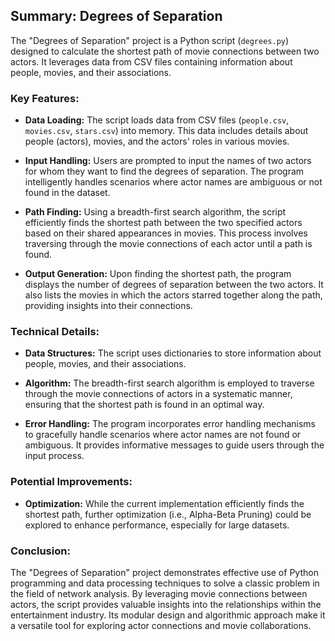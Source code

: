 ## Summary: Degrees of Separation

The "Degrees of Separation" project is a Python script (`degrees.py`) designed to calculate the shortest path of movie connections between two actors. It leverages data from CSV files containing information about people, movies, and their associations.

### Key Features:

- **Data Loading:** The script loads data from CSV files (`people.csv`, `movies.csv`, `stars.csv`) into memory. This data includes details about people (actors), movies, and the actors' roles in various movies.

- **Input Handling:** Users are prompted to input the names of two actors for whom they want to find the degrees of separation. The program intelligently handles scenarios where actor names are ambiguous or not found in the dataset.

- **Path Finding:** Using a breadth-first search algorithm, the script efficiently finds the shortest path between the two specified actors based on their shared appearances in movies. This process involves traversing through the movie connections of each actor until a path is found.

- **Output Generation:** Upon finding the shortest path, the program displays the number of degrees of separation between the two actors. It also lists the movies in which the actors starred together along the path, providing insights into their connections.

### Technical Details:

- **Data Structures:** The script uses dictionaries to store information about people, movies, and their associations.

- **Algorithm:** The breadth-first search algorithm is employed to traverse through the movie connections of actors in a systematic manner, ensuring that the shortest path is found in an optimal way.

- **Error Handling:** The program incorporates error handling mechanisms to gracefully handle scenarios where actor names are not found or ambiguous. It provides informative messages to guide users through the input process.

### Potential Improvements:

- **Optimization:** While the current implementation efficiently finds the shortest path, further optimization (i.e., Alpha-Beta Pruning) could be explored to enhance performance, especially for large datasets.

### Conclusion:

The "Degrees of Separation" project demonstrates effective use of Python programming and data processing techniques to solve a classic problem in the field of network analysis. By leveraging movie connections between actors, the script provides valuable insights into the relationships within the entertainment industry. Its modular design and algorithmic approach make it a versatile tool for exploring actor connections and movie collaborations.
